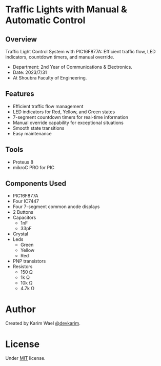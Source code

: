 # Traffic Lights with Manual & Automatic Control

## Overview

Traffic Light Control System with PIC16F877A: Efficient traffic flow, LED indicators, countdown timers, and manual override.

- Department: 2nd Year of Communications & Electronics.
- Date: 2023/7/31
- At Shoubra Faculty of Engineering.

## Features

- Efficient traffic flow management
- LED indicators for Red, Yellow, and Green states
- 7-segment countdown timers for real-time information
- Manual override capability for exceptional situations
- Smooth state transitions
- Easy maintenance

## Tools

- Proteus 8
- mikroC PRO for PIC

## Components Used

- PIC16F877A
- Four IC7447
- Four 7-segment common anode displays
- 2 Buttons
- Capacitors
  - 1nF
  - 33pF
- Crystal
- Leds
  - Green
  - Yellow
  - Red
- PNP transistors
- Resistors
  - 150 Ω
  - 1k Ω
  - 10k Ω
  - 4.7k Ω

# Author

Created by Karim Wael [@devkarim](https://github.com/devkarim).

# License

Under [MIT](https://github.com/devkarim/traffic-light-control/blob/main/LICENSE.md) license.
